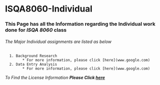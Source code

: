 # ISQA8060-Individual

### This Page has all the Information regarding the Individual work done for _**ISQA 8060**_ class
###### The Major Individual assignments are listed as below

      1. Background Research
            * For more information, please click [here](www.google.com)
      2. Data Entry Analysis
            * For more information, please click [here](www.google.com)

_To Find the License Information **Please Click [here](https://www.google.com)**_

